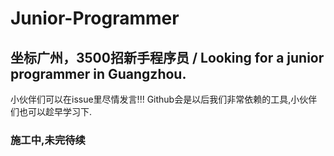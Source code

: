 # Junior-Programmer
## 坐标广州，3500招新手程序员 / Looking for a junior programmer in Guangzhou.
小伙伴们可以在issue里尽情发言!!!
Github会是以后我们非常依赖的工具,小伙伴们也可以趁早学习下.

### 施工中,未完待续
